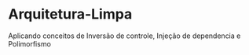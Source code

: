 # Arquitetura-Limpa
Aplicando conceitos de Inversão de controle, Injeção de dependencia e Polimorfismo
